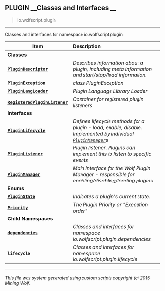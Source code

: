 ## PLUGIN __Classes and Interfaces __

>io.wolfscript.plugin

---

Classes and interfaces for namespace io.wolfscript.plugin

Item | Description   
--- | :--- 
__Classes__|
__[`PluginDescriptor`](PluginDescriptor.md)__ | _Describes information about a plugin, including meta information and start/stop/load information._ 
__[`PluginException`](PluginException.md)__ | _class PluginException_ 
__[`PluginLangLoader`](PluginLangLoader.md)__ | _Plugin Language Library Loader_ 
__[`RegisteredPluginListener`](RegisteredPluginListener.md)__ | _Container for registered plugin listeners_ 
__Interfaces__|
__[`PluginLifecycle`](PluginLifecycle.md)__ | _Defines lifecycle methods for a plugin - load, enable, disable. Implemented by individual [`PluginManager`](PluginManager.md)s_ 
__[`PluginListener`](PluginListener.md)__ | _Plugin listener. Plugins can implement this to listen to specific events_ 
__[`PluginManager`](PluginManager.md)__ | _Main interface for the Wolf Plugin Manager - responsible for enabling/disabling/loading plugins._ 
__Enums__|
__[`PluginState`](PluginState.md)__ | _Indicates a plugin's current state._ 
__[`Priority`](Priority.md)__ | _The Plugin Priority or "Execution order"_ 
__Child Namespaces__|
__[`dependencies`](dependencies\0.md)__ | _Classes and interfaces for namespace io.wolfscript.plugin.dependencies_ 
__[`lifecycle`](lifecycle\0.md)__ | _Classes and interfaces for namespace io.wolfscript.plugin.lifecycle_ 



---



###### This file was system generated using custom scripts copyright (c) 2015 Mining Wolf.
	

